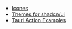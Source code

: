 - [Icones](https://icones.js.org)
- [Themes for shadcn/ui](https://ui.jln.dev/)
- [Tauri Action Examples](https://github.com/tauri-apps/tauri-action/tree/dev/examples)

